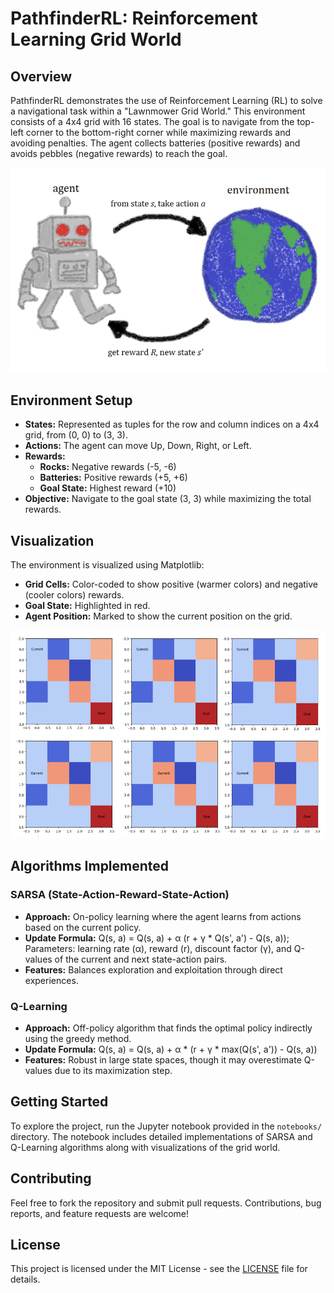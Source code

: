 # PathfinderRL: Reinforcement Learning Grid World

## Overview

PathfinderRL demonstrates the use of Reinforcement Learning (RL) to solve a navigational task within a "Lawnmower Grid World." This environment consists of a 4x4 grid with 16 states. The goal is to navigate from the top-left corner to the bottom-right corner while maximizing rewards and avoiding penalties. The agent collects batteries (positive rewards) and avoids pebbles (negative rewards) to reach the goal.

![Grid World](data/agent_env.png)

## Environment Setup

- **States:** Represented as tuples for the row and column indices on a 4x4 grid, from (0, 0) to (3, 3).
- **Actions:** The agent can move Up, Down, Right, or Left.
- **Rewards:** 
  - **Rocks:** Negative rewards (-5, -6)
  - **Batteries:** Positive rewards (+5, +6)
  - **Goal State:** Highest reward (+10)
- **Objective:** Navigate to the goal state (3, 3) while maximizing the total rewards.

## Visualization

The environment is visualized using Matplotlib:

- **Grid Cells:** Color-coded to show positive (warmer colors) and negative (cooler colors) rewards.
- **Goal State:** Highlighted in red.
- **Agent Position:** Marked to show the current position on the grid.

![Visualization](data/env_visualization.png)

## Algorithms Implemented

### SARSA (State-Action-Reward-State-Action)

- **Approach:** On-policy learning where the agent learns from actions based on the current policy.
- **Update Formula:** 
  Q(s, a) = Q(s, a) + α (r + γ * Q(s', a') - Q(s, a));
   Parameters: learning rate (α), reward (r), discount factor (γ), and Q-values of the current and next state-action pairs.
- **Features:** Balances exploration and exploitation through direct experiences.

### Q-Learning

- **Approach:** Off-policy algorithm that finds the optimal policy indirectly using the greedy method.
- **Update Formula:** 
  Q(s, a) = Q(s, a) + α * (r + γ * max(Q(s', a')) - Q(s, a))
- **Features:** Robust in large state spaces, though it may overestimate Q-values due to its maximization step.

## Getting Started

To explore the project, run the Jupyter notebook provided in the `notebooks/` directory. The notebook includes detailed implementations of SARSA and Q-Learning algorithms along with visualizations of the grid world.

## Contributing

Feel free to fork the repository and submit pull requests. Contributions, bug reports, and feature requests are welcome!

## License

This project is licensed under the MIT License - see the [LICENSE](LICENSE) file for details.

